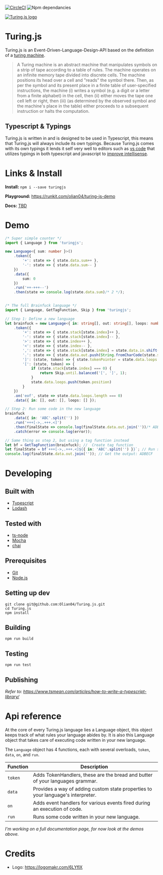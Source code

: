 [![CircleCI](https://circleci.com/gh/Olian04/Turing.js/tree/master.svg?style=shield&circle-token=b901a939d226b2f1a28e5d2823983da26854ea98)](https://circleci.com/gh/Olian04/Turing.js/tree/master)
![Npm dependancies](https://david-dm.org/olian04/turing.js.svg)

[![Turing.js logo](https://i.imgur.com/Y2g0yiA.png)](https://olian04.github.io/Turing.js/)

# Turing.js
Turing.js is an Event-Driven-Language-Design-API based on the definition of a  [turing machine](https://en.wikipedia.org/wiki/Turing_machine).

> A Turing machine is an abstract machine that manipulates symbols on a strip of tape according to a table of rules.
> The machine operates on an infinite memory tape divided into discrete cells. The machine positions its head over a cell and "reads"  the symbol there. Then, as per the symbol and its present place in a finite table of user-specified instructions, the machine (i) writes a symbol (e.g. a digit or a letter from a finite alphabet) in the cell, then (ii) either moves the tape one cell left or right, then (iii) (as determined by the observed symbol and the machine's place in the table) either proceeds to a subsequent instruction or halts the computation.

## Typescript & Typings

Turing.js is written in and is designed to be used in Typescript, this means that Turing.js will always include its own typings. Because Turing.js comes with its own typings it lends it self very well to editors such as [vs code](https://code.visualstudio.com/) that utilizes typings in both typescript and javascript to [improve intellisense](https://code.visualstudio.com/docs/languages/javascript#_intellisense).

# Links & Install

__Install:__ `npm i --save turingjs`

__Playground:__ https://runkit.com/olian04/turing-js-demo

__Docs:__ [TBD](#api-reference)

# Demo

```ts
/* Super simple counter */
import { Language } from 'turingjs';

new Language<{ sum: number }>()
    .token({
        '+': state => { state.data.sum++ },
        '-': state => { state.data.sum-- }
    })
    .data({
        sum: 0
    })
    .run('++-+++--')
    .then(state => console.log(state.data.sum)/* 2 */);
    
```

```ts
/* The full Brainfuck language */
import { Language, GetTagFunction, Skip } from 'turingjs';

// Step 1: Define a new language
let brainfuck = new Language<{ in: string[], out: string[], loops: number[] }>()
    .token({
        '+': state => { state.stack[state.index]++ },
        '-': state => { state.stack[state.index]-- },
        '>': state => { state.index++ },
        '<': state => { state.index-- },
        ',': state => { state.stack[state.index] = state.data.in.shift().charCodeAt(0) },
        '.': state => { state.data.out.push(String.fromCharCode(state.stack[state.index])) },
        ']': (state, token) => { state.tokenPointer = state.data.loops.pop() - 1 },
        '[': (state, token) => {
            if (state.stack[state.index] === 0) {
                return Skip.until.balanced('[', ']', 1);
            }
            state.data.loops.push(token.position)
        }
    })
    .on('eof', state => state.data.loops.length === 0)
    .data({ in: [], out: [], loops: [] });

// Step 2: Run some code in the new language    
brainfuck
    .data({ in: 'ABC'.split('') })
    .run('+++[->,.+++.<]')
    .then(finalState => console.log(finalState.data.out.join(''))/* ADBECF */)
    .catch(error => console.log(error));

// Same thing as step 2, but using a tag function instead
let bf = GetTagFunction(brainfuck); //  Create tag function
let finalState = bf`+++[->,.+++.<]${{ in: 'ABC'.split('') }}`; // Run some code
console.log(finalState.data.out.join('')); // Get the output: ADBECF 
```

# Developing

## Built with

* [Typescript](https://www.typescriptlang.org/)
* [Lodash](https://lodash.com/)

## Tested with

* [ts-node](https://github.com/TypeStrong/ts-node)
* [Mocha](https://mochajs.org/)
* [chai](http://chaijs.com/)

## Prerequisites

* [Git](https://git-scm.com/)
* [Node.js](https://nodejs.org/en/)

## Setting up dev

```
git clone git@github.com:Olian04/Turing.js.git
cd Turing.js
npm install
```

## Building

`npm run build`

## Testing

`npm run test`

## Publishing

_Refer to: https://www.tsmean.com/articles/how-to-write-a-typescript-library/_

# Api reference

At the core of every Turing.js language lies a Language object, this object keeps track of what rules your language abides by. It is also this Language object that takes care of executing code written in your new language.

The `Language` object has 4 functions, each with several overloads, `token`, `data`, `on`, and `run`.

Function | Description
------|------------
`token` | Adds TokenHandlers, these are the bread and butter of your languages grammar.
`data` | Provides a way of adding custom state properties to your language's interpreter.
`on` | Adds event handlers for various events fired during an execution of code.
`run` | Runs some code written in your new language.

_I'm working on a full documentation page, for now look at the demos above._

# Credits
* Logo: https://logomakr.com/6LYfIX
